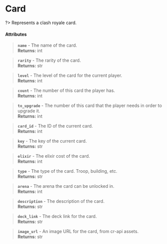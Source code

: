 # Card
?> Represents a clash royale card.

#### Attributes
> **`name`** - The name of the card.    
**Returns:** int

> **`rarity`** - The rarity of the card.    
**Returns:** str

> **`level`** - The level of the card for the current player.    
**Returns:** int

> **`count`** - The number of this card the player has.    
**Returns:** int

> **`to_upgrade`** - The number of this card that the player needs in order to upgrade it.    
**Returns:** int

> **`card_id`** - The ID of the current card.    
**Returns:** int

> **`key`** - The key of the current card.    
**Returns:** str

> **`elixir`** - The elixir cost of the card.    
**Returns:** int

> **`type`** - The type of the card. Troop, building, etc.    
**Returns:** str

> **`arena`** - The arena the card can be unlocked in.    
**Returns:** int

> **`description`** - The description of the card.    
**Returns:** str

> **`deck_link`** - The deck link for the card.    
**Returns:** str

> **`image_url`** - An image URL for the card, from cr-api assets.    
**Returns:** str
